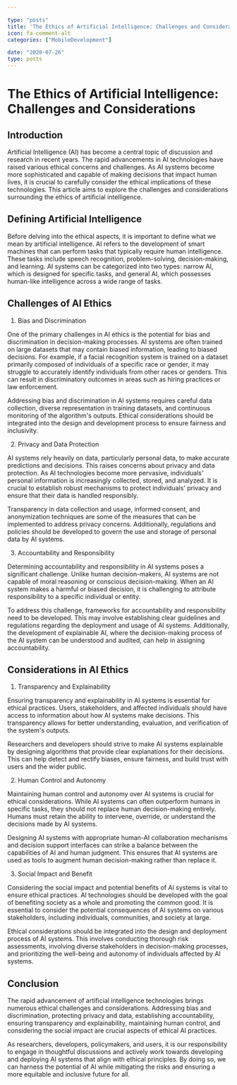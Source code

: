 ```yaml
---

type: "posts"
title: 'The Ethics of Artificial Intelligence: Challenges and Considerations'
icon: fa-comment-alt
categories: ["MobileDevelopment"]

date: "2020-07-26"
type: posts
---
```





# The Ethics of Artificial Intelligence: Challenges and Considerations

## Introduction

Artificial Intelligence (AI) has become a central topic of discussion and research in recent years. The rapid advancements in AI technologies have raised various ethical concerns and challenges. As AI systems become more sophisticated and capable of making decisions that impact human lives, it is crucial to carefully consider the ethical implications of these technologies. This article aims to explore the challenges and considerations surrounding the ethics of artificial intelligence.

## Defining Artificial Intelligence

Before delving into the ethical aspects, it is important to define what we mean by artificial intelligence. AI refers to the development of smart machines that can perform tasks that typically require human intelligence. These tasks include speech recognition, problem-solving, decision-making, and learning. AI systems can be categorized into two types: narrow AI, which is designed for specific tasks, and general AI, which possesses human-like intelligence across a wide range of tasks.

## Challenges of AI Ethics

1. Bias and Discrimination

One of the primary challenges in AI ethics is the potential for bias and discrimination in decision-making processes. AI systems are often trained on large datasets that may contain biased information, leading to biased decisions. For example, if a facial recognition system is trained on a dataset primarily composed of individuals of a specific race or gender, it may struggle to accurately identify individuals from other races or genders. This can result in discriminatory outcomes in areas such as hiring practices or law enforcement.

Addressing bias and discrimination in AI systems requires careful data collection, diverse representation in training datasets, and continuous monitoring of the algorithm's outputs. Ethical considerations should be integrated into the design and development process to ensure fairness and inclusivity.

2. Privacy and Data Protection

AI systems rely heavily on data, particularly personal data, to make accurate predictions and decisions. This raises concerns about privacy and data protection. As AI technologies become more pervasive, individuals' personal information is increasingly collected, stored, and analyzed. It is crucial to establish robust mechanisms to protect individuals' privacy and ensure that their data is handled responsibly.

Transparency in data collection and usage, informed consent, and anonymization techniques are some of the measures that can be implemented to address privacy concerns. Additionally, regulations and policies should be developed to govern the use and storage of personal data by AI systems.

3. Accountability and Responsibility

Determining accountability and responsibility in AI systems poses a significant challenge. Unlike human decision-makers, AI systems are not capable of moral reasoning or conscious decision-making. When an AI system makes a harmful or biased decision, it is challenging to attribute responsibility to a specific individual or entity.

To address this challenge, frameworks for accountability and responsibility need to be developed. This may involve establishing clear guidelines and regulations regarding the deployment and usage of AI systems. Additionally, the development of explainable AI, where the decision-making process of the AI system can be understood and audited, can help in assigning accountability.

## Considerations in AI Ethics

1. Transparency and Explainability

Ensuring transparency and explainability in AI systems is essential for ethical practices. Users, stakeholders, and affected individuals should have access to information about how AI systems make decisions. This transparency allows for better understanding, evaluation, and verification of the system's outputs.

Researchers and developers should strive to make AI systems explainable by designing algorithms that provide clear explanations for their decisions. This can help detect and rectify biases, ensure fairness, and build trust with users and the wider public.

2. Human Control and Autonomy

Maintaining human control and autonomy over AI systems is crucial for ethical considerations. While AI systems can often outperform humans in specific tasks, they should not replace human decision-making entirely. Humans must retain the ability to intervene, override, or understand the decisions made by AI systems.

Designing AI systems with appropriate human-AI collaboration mechanisms and decision support interfaces can strike a balance between the capabilities of AI and human judgment. This ensures that AI systems are used as tools to augment human decision-making rather than replace it.

3. Social Impact and Benefit

Considering the social impact and potential benefits of AI systems is vital to ensure ethical practices. AI technologies should be developed with the goal of benefiting society as a whole and promoting the common good. It is essential to consider the potential consequences of AI systems on various stakeholders, including individuals, communities, and society at large.

Ethical considerations should be integrated into the design and deployment process of AI systems. This involves conducting thorough risk assessments, involving diverse stakeholders in decision-making processes, and prioritizing the well-being and autonomy of individuals affected by AI systems.

## Conclusion

The rapid advancement of artificial intelligence technologies brings numerous ethical challenges and considerations. Addressing bias and discrimination, protecting privacy and data, establishing accountability, ensuring transparency and explainability, maintaining human control, and considering the social impact are crucial aspects of ethical AI practices.

As researchers, developers, policymakers, and users, it is our responsibility to engage in thoughtful discussions and actively work towards developing and deploying AI systems that align with ethical principles. By doing so, we can harness the potential of AI while mitigating the risks and ensuring a more equitable and inclusive future for all.
